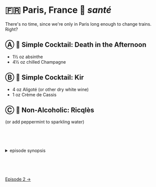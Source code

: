 🇫🇷 Paris, France 🥂 _santé_
===========================

There's no time, since we're only in Paris long enough to change trains. Right?

Ⓐ 🍷 Simple Cocktail: Death in the Afternoon
----------------------------------------------

- 1½ oz absinthe
- 4½ oz chilled Champagne

Ⓑ 🍷 Simple Cocktail: Kir
--------------------------

- 4 oz Aligoté (or other dry white wine)
- 1 oz Crème de Cassis

Ⓒ 🍷 Non-Alcoholic: Ricqlès
----------------------------

(or add peppermint to sparkling water)

<style>details {margin:2cm 0} details>p {margin:0 1ex;font-size:36pt}</style>

<details><summary>episode synopsis</summary><p>🇬🇧💷🇫🇷🔫🎈</p><ul>
<li><a href="https://www.wgbh.org/programs/2022/01/02/around-the-world-in-80-days-episode-1-recap-up-up-and-away">WGBH: Episode 1 recap: up, up and away</a></li>
<li><a href="https://www.thereviewgeek.com/aroundtheworldin80days-s1e1review/">The Review Geek: Season 1 Episode 1 Recap & Review</a></li>
</ul></details>

[Episode 2 →](ep2.md)
